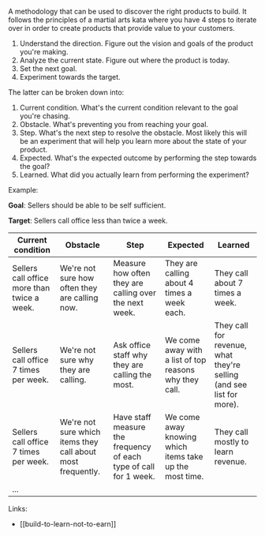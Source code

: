 A methodology that can be used to discover the right products to build. It follows the principles of a martial arts kata where you have 4 steps to iterate over in order to create products that provide value to your customers.

1. Understand the direction. Figure out the vision and goals of the product you're making.
2. Analyze the current state. Figure out where the product is today.
3. Set the next goal.
4. Experiment towards the target.

The latter can be broken down into:

1. Current condition. What's the current condition relevant to the goal you're chasing.
2. Obstacle. What's preventing you from reaching your goal.
3. Step. What's the next step to resolve the obstacle. Most likely this will be an experiment that will help you learn more about the state of your product.
4. Expected. What's the expected outcome by performing the step towards the goal?
5. Learned. What did you actually learn from performing the experiment?

Example:

**Goal**: Sellers should be able to be self sufficient.

**Target**: Sellers call office less than twice a week.

| Current condition                           | Obstacle                                                    | Step                                                              | Expected                                                | Learned                                                              |
| ------------------------------------------- | ----------------------------------------------------------- | ----------------------------------------------------------------- | ------------------------------------------------------- | -------------------------------------------------------------------- |
| Sellers call office more than twice a week. | We're not sure how often they are calling now.              | Measure how often they are calling over the next week.            | They are calling about 4 times a week each.             | They call about 7 times a week.                                      |
| Sellers call office 7 times per week.       | We're not sure why they are calling.                        | Ask office staff why they are calling the most.                   | We come away with a list of top reasons why they call.  | They call for revenue, what they're selling (and see list for more). |
| Sellers call office 7 times per week.       | We're not sure which items they call about most frequently. | Have staff measure the frequency of each type of call for 1 week. | We come away knowing which items take up the most time. | They call mostly to learn revenue.                                   |
| ...                                         |                                                             |                                                                   |                                                         |                                                                      |

Links:

- [[build-to-learn-not-to-earn]]